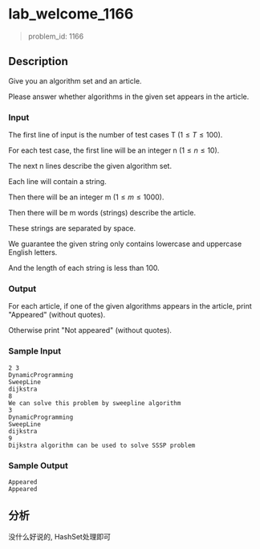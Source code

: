 # lab_welcome_1166

> problem_id: 1166

## Description

Give you an algorithm set and an article.

Please answer whether algorithms in the given set appears in the article.

### Input

The first line of input is the number of test cases T $(1 \leq T \leq 100)$.

For each test case, the first line will be an integer n $(1 \leq n \leq 10)$.

The next n lines describe the given algorithm set.

Each line will contain a string.

Then there will be an integer m $(1 \leq m \leq 1000)$.

Then there will be m words (strings) describe the article.

These strings are separated by space.

We guarantee the given string only contains lowercase and uppercase English letters.

And the length of each string is less than 100.

### Output

For each article, if one of the given algorithms appears in the article, print "Appeared" (without quotes).

Otherwise print "Not appeared" (without quotes).

### Sample Input

``` log
2 3
DynamicProgramming
SweepLine
dijkstra
8
We can solve this problem by sweepline algorithm
3
DynamicProgramming
SweepLine
dijkstra
9 
Dijkstra algorithm can be used to solve SSSP problem
```

### Sample Output

``` log
Appeared
Appeared
```

## 分析

没什么好说的, HashSet处理即可
